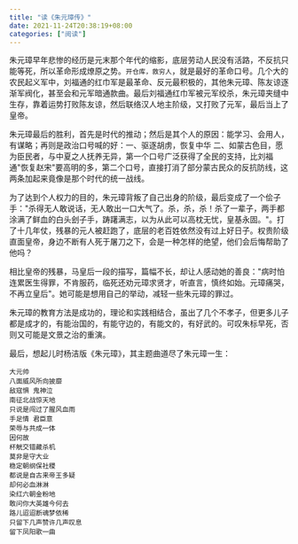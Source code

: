 ```yaml
---
title: "读《朱元璋传》"
date: 2021-11-24T20:38:19+08:00
categories: ["阅读"]
---
```


朱元璋早年悲惨的经历是元末那个年代的缩影，底层劳动人民没有活路，不反抗只能等死，所以革命形成燎原之势。`开仓库，救穷人`，就是最好的革命口号。几个大的农民起义军中，刘福通的红巾军是最革命、反元最积极的，其他朱元璋、陈友谅逐渐军阀化，甚至会和元军暗通款曲。最后刘福通红巾军被元军绞杀，朱元璋夹缝中生存，靠着运势打败陈友谅，然后联络汉人地主阶级，又打败了元军，最后当上了皇帝。

朱元璋最后的胜利，首先是时代的推动；然后是其个人的原因：能学习、会用人，有谋略；再则是政治口号喊的好：一、驱逐胡虏，恢复中华 二、如蒙古色目，愿为臣民者，与中夏之人抚养无异，第一个口号广泛获得了全民的支持，比刘福通"恢复赵宋"要高明的多，第二个口号，直接打消了部分蒙古民众的反抗防线，这两条加起来竟像是那个时代的统一战线。

为了达到个人权力的目的，朱元璋背叛了自己出身的阶级，最后变成了一个侩子手："杀得无人敢说话，无人敢出一口大气了。杀，杀，杀！杀了一辈子，两手都涂满了鲜血的白头刽子手，踌躇满志，以为从此可以高枕无忧，皇基永固。"。打了十几年仗，残暴的元人被赶跑了，底层的老百姓依然没有过上好日子。权贵阶级直面皇帝，身边不断有人死于屠刀之下，会是一种怎样的绝望，他们会后悔帮助了他吗？

相比皇帝的残暴，马皇后一段的描写，篇幅不长，却让人感动她的善良："病时怕连累医生得罪，不肯服药，临死还劝元璋求贤才，听直言，慎终如始。元璋痛哭，不再立皇后"。她可能是想用自己的举动，减轻一些朱元璋的罪过。

朱元璋的教育方法是成功的，理论和实践相结合，虽出了几个不孝子，但更多儿子都是成才的，有能治国的，有能守边的，有能文的，有好武的。可叹朱标早死，否则又可能是文景之治的重演。

最后，想起儿时杨洁版《朱元璋》，其主题曲道尽了朱元璋一生：

```
大元帅
八面威风所向披靡
敌寇惧 鬼神泣
南征北战惊天地
只说是闯过了腥风血雨
手足情 君臣意
荣辱与共成一体
因何故
杯觥交错藏杀机
莫非是守大业
稳定朝纲保社稷
都说是自古来帝王多疑
却何必血淋淋
染红六朝金粉地
敢问你大英雄今何去
路儿迢迢断魂梦依稀
只留下几声赞许几声叹息
留下凤阳歌一曲
```